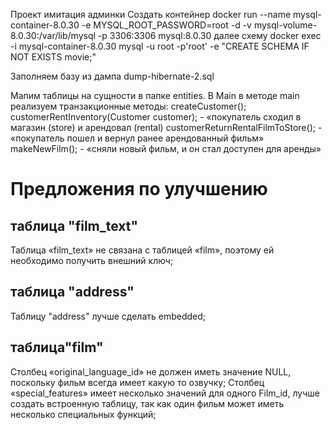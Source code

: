 Проект имитация админки
Создать контейнер
docker run --name mysql-container-8.0.30 -e MYSQL_ROOT_PASSWORD=root -d -v mysql-volume-8.0.30:/var/lib/mysql -p 3306:3306 mysql:8.0.30
далее схему
docker exec -i mysql-container-8.0.30 mysql -u root -p'root' -e "CREATE SCHEMA IF NOT EXISTS movie;"

Заполняем базу из дампа dump-hibernate-2.sql

Мапим таблицы на сущности в папке entities.
В Main в методе main реализуем транзакционные методы:
createCustomer();
customerRentInventory(Customer customer); - «покупатель сходил в магазин (store) и арендовал (rental)
customerReturnRentalFilmToStore(); - «покупатель пошел и вернул ранее арендованный фильм»
makeNewFilm(); - «сняли новый фильм, и он стал доступен для аренды»

# Предложения по улучшению

## таблица "film_text"
Таблица «film_text» не связана с таблицей «film», поэтому ей необходимо получить внешний ключ;

## таблица "address"
Таблицу "address"  лучше сделать embedded;

## таблица"film"
Столбец «original_language_id» не должен иметь значение NULL, поскольку фильм всегда имеет какую то озвучку;
Столбец «special_features» имеет несколько значений для одного Film_id, лучше создать встроенную таблицу, так как один фильм может иметь несколько специальных функций;